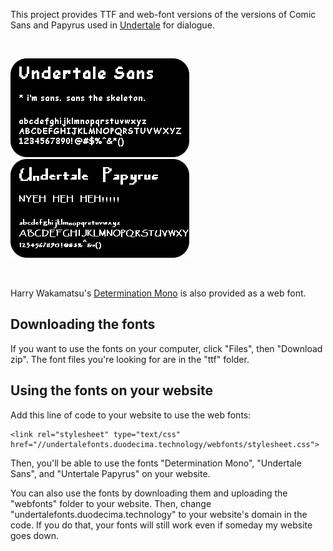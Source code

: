 This project provides TTF and web-font versions of the versions of Comic Sans and Papyrus used in [Undertale](http://undertale.com) for dialogue.

<br>

![Undertale Sans](preview/undertale_sans.png)                      ![Undertale Papyrus](preview/undertale_papyrus.png)

<br>

Harry Wakamatsu's [Determination Mono](https://www.behance.net/gallery/31268855/Determination-Better-Undertale-Font) is also provided as a web font.

## Downloading the fonts

If you want to use the fonts on your computer, click "Files", then "Download zip". The font files you're looking for are in the "ttf" folder.

## Using the fonts on your website

Add this line of code to your website to use the web fonts:

    <link rel="stylesheet" type="text/css" href="//undertalefonts.duodecima.technology/webfonts/stylesheet.css">

Then, you'll be able to use the fonts "Determination Mono", "Undertale Sans", and "Untertale Papyrus" on your website.

You can also use the fonts by downloading them and uploading the "webfonts" folder to your website. Then, change "undertalefonts.duodecima.technology" to your website's domain in the code. If you do that, your fonts will still work even if someday my website goes down.